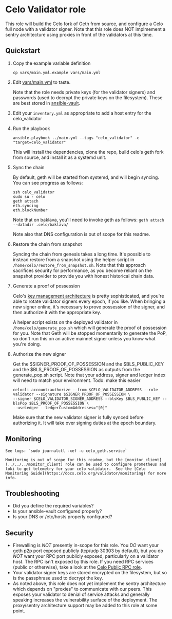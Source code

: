 # Celo Validator role
This role will build the Celo fork of Geth from source, and configure a Celo full node with a validator signer.  Note that this role does NOT implmement a sentry architecture using proxies in front of the validators at this time.

## Quickstart
1. Copy the example variable definition

    `cp vars/main.yml.example vars/main.yml`

 2. Edit [vars/main.yml](vars/main.yml.example) to taste.

    Note that the role needs private keys (for the validator signers) and passwords (used to decrypt the private keys on the filesystem). These are best stored in [ansible-vault](https://docs.ansible.com/ansible/latest/cli/ansible-vault.html).  

3. Edit your `inventory.yml` as appropriate to add a host entry for the celo_validator

4. Run the playbook

    `ansible-playbook ../main.yml --tags "celo_validator" -e "target=celo_validator"`

    This will install the dependencies, clone the repo, build celo's geth fork from source, and install it as a systemd unit.

5. Sync the chain

    By default, geth will be started from systemd, and will begin syncing. You can see progress as follows:
    ```
    ssh celo_validator
    sudo su - celo
    geth attach
    eth.syncing
    eth.blockNumber
    ```

    Note that on baklava, you'll need to invoke geth as follows:
    `geth attach --datadir .celo/baklava/`

    Note also that DNS configuration is out of scope for this readme.

6. Restore the chain from snapshot

    Syncing the chain from genesis takes a long time. It's possible to instead restore from a snapshot using the helper script in `/home/celo/restore_from_snapshot.sh`.  Note that this approach sacrifices security for performance, as you become reliant on the snapshot provider to provide you with honest historical chain data.

7. Generate a proof of possession

    Celo's [key management architecture](https://docs.celo.org/validator/key-management/summary) is pretty sophisticated, and you're able to rotate validator signers every epoch, if you like. When bringing a new signer online, it's necessary to prove possession of the signer, and then authorize it with the appropriate key.

    A helper script exists on the deployed validator in `/home/celo/generate_pop.sh` which will generate the proof of possession for you.  Note that Geth will be stopped momentarily to generate the PoP, so don't run this on an active mainnet signer unless you know what you're doing.

8. Authorize the new signer

    Get the $SIGNER_PROOF_OF_POSSESSION and the $BLS_PUBLIC_KEY and the $BLS_PROOF_OF_POSSESSION as outputs from the generate_pop.sh script.
    Note that your address, signer and ledger index will need to match your environment.
    Todo: make this easier
    ```
    celocli account:authorize --from $CELO_VALIDATOR_ADDRESS --role validator --signature $SIGNER_PROOF_OF_POSSESSION \
    --signer $CELO_VALIDATOR_SIGNER_ADDRESS --blsKey $BLS_PUBLIC_KEY --blsPop $BLS_PROOF_OF_POSSESSION \
    --useLedger --ledgerCustomAddresses="[0]"
    ```

    Make sure that the new validator signer is fully synced before authorizing it.  It will take over signing duties at the epoch boundary.

## Monitoring
    See logs: `sudo journalctl -xef -u celo_geth.service`

    Monitoring is out of scope for this readme, but the [monitor_client](../../../monitor_client) role can be used to configure prometheus and loki to get telemetry for your celo validator.  See the [Celo Monitoring Guide](https://docs.celo.org/validator/monitoring) for more info.

## Troubleshooting
* Did you define the required variables?
* Is your ansible-vault configured properly?
* Is your DNS or /etc/hosts properly configured?

## Security
* Firewalling is *NOT* presently in-scope for this role.  You *DO* want your geth p2p port exposed publicly (tcp/udp 30303 by default), but you do *NOT* want your RPC port publicly exposed, particularly on a validator host.  The RPC isn't exposed by this role. If you need RPC services (public or otherwise), take a look at the [Celo Public RPC role](../celo_public_rpc).
* Your validator signer keys are stored encrypted on the filesystem, but so is the passphrase used to decrypt the key.
* As noted above, this role does not yet implement the sentry architecture which depends on "proxies" to communicate with our peers. This exposes your validator to denial of service attacks and generally speaking increases the vulnerability surface of the deployment.
The proxy/sentry architecture support may be added to this role at some point.
